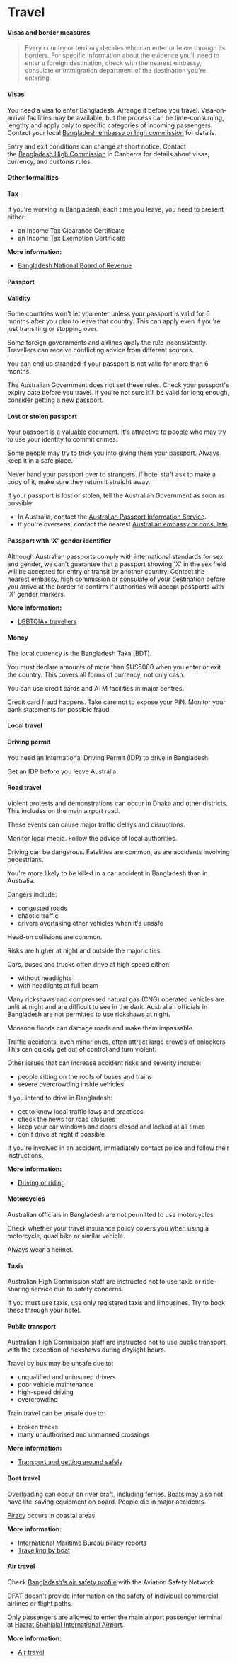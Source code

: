 # Travel

#### Visas and border measures

> Every country or territory decides who can enter or leave through its borders. For specific information about the evidence you'll need to enter a foreign destination, check with the nearest embassy, consulate or immigration department of the destination you're entering.

#### Visas

You need a visa to enter Bangladesh. Arrange it before you travel. Visa-on-arrival facilities may be available, but the process can be time-consuming, lengthy and apply only to specific categories of incoming passengers. Contact your local [Bangladesh embassy or high commission](https://protocol.dfat.gov.au/Public/Missions/20) for details.

Entry and exit conditions can change at short notice. Contact the [Bangladesh High Commission](https://canberra.mofa.gov.bd/) in Canberra for details about visas, currency, and customs rules.

#### Other formalities

#### Tax

If you're working in Bangladesh, each time you leave, you need to present either:

* an Income Tax Clearance Certificate
* an Income Tax Exemption Certificate

**More information:**

* [Bangladesh National Board of Revenue](https://nbr.gov.bd/)

#### Passport

#### Validity

Some countries won't let you enter unless your passport is valid for 6 months after you plan to leave that country. This can apply even if you're just transiting or stopping over.

Some foreign governments and airlines apply the rule inconsistently. Travellers can receive conflicting advice from different sources.

You can end up stranded if your passport is not valid for more than 6 months.

The Australian Government does not set these rules. Check your passport's expiry date before you travel. If you're not sure it'll be valid for long enough, consider getting [a new passport](https://www.passports.gov.au/).

#### Lost or stolen passport

Your passport is a valuable document. It's attractive to people who may try to use your identity to commit crimes.

Some people may try to trick you into giving them your passport. Always keep it in a safe place.

Never hand your passport over to strangers. If hotel staff ask to make a copy of it, make sure they return it straight away.

If your passport is lost or stolen, tell the Australian Government as soon as possible:

* In Australia, contact the [Australian Passport Information Service](/node/451 "Passports in Australia").
* If you're overseas, contact the nearest [Australian embassy or consulate](http://dfat.gov.au/about-us/our-locations/missions/Pages/our-embassies-and-consulates-overseas.aspx).

#### Passport with ‘X’ gender identifier

Although Australian passports comply with international standards for sex and gender, we can’t guarantee that a passport showing 'X' in the sex field will be accepted for entry or transit by another country. Contact the nearest [embassy, high commission or consulate of your destination](https://protocol.dfat.gov.au/Public/MissionsInAustralia) before you arrive at the border to confirm if authorities will accept passports with 'X' gender markers.

**More information:**

* [LGBTQIA+ travellers](https://www.smartraveller.gov.au/before-you-go/who-you-are/LGBTI)

#### Money

The local currency is the Bangladesh Taka (BDT).

You must declare amounts of more than $US5000 when you enter or exit the country. This covers all forms of currency, not only cash.

You can use credit cards and ATM facilities in major centres.

Credit card fraud happens. Take care not to expose your PIN. Monitor your bank statements for possible fraud.

#### Local travel

#### Driving permit

You need an International Driving Permit (IDP) to drive in Bangladesh.

Get an IDP before you leave Australia.

#### Road travel

Violent protests and demonstrations can occur in Dhaka and other districts. This includes on the main airport road.

These events can cause major traffic delays and disruptions.

Monitor local media. Follow the advice of local authorities.

Driving can be dangerous. Fatalities are common, as are accidents involving pedestrians.

You're more likely to be killed in a car accident in Bangladesh than in Australia.

Dangers include:

* congested roads
* chaotic traffic
* drivers overtaking other vehicles when it's unsafe

Head-on collisions are common.

Risks are higher at night and outside the major cities.

Cars, buses and trucks often drive at high speed either:

* without headlights
* with headlights at full beam

Many rickshaws and compressed natural gas (CNG) operated vehicles are unlit at night and are difficult to see in the dark. Australian officials in Bangladesh are not permitted to use rickshaws at night.

Monsoon floods can damage roads and make them impassable.

Traffic accidents, even minor ones, often attract large crowds of onlookers. This can quickly get out of control and turn violent.

Other issues that can increase accident risks and severity include:

* people sitting on the roofs of buses and trains
* severe overcrowding inside vehicles

If you intend to drive in Bangladesh:

* get to know local traffic laws and practices
* check the news for road closures
* keep your car windows and doors closed and locked at all times
* don't drive at night if possible

If you're involved in an accident, immediately contact police and follow their instructions.

**More information:**

* [Driving or riding](/before-you-go/getting-around/road-safety "Road safety")

#### Motorcycles

Australian officials in Bangladesh are not permitted to use motorcycles.

Check whether your travel insurance policy covers you when using a motorcycle, quad bike or similar vehicle.

Always wear a helmet.

#### Taxis

Australian High Commission staff are instructed not to use taxis or ride-sharing service due to safety concerns.

If you must use taxis, use only registered taxis and limousines. Try to book these through your hotel.

#### Public transport

Australian High Commission staff are instructed not to use public transport, with the exception of rickshaws during daylight hours.

Travel by bus may be unsafe due to:

* unqualified and uninsured drivers
* poor vehicle maintenance
* high-speed driving
* overcrowding

Train travel can be unsafe due to:

* broken tracks
* many unauthorised and unmanned crossings

**More information:**

* [Transport and getting around safely](/before-you-go/getting-around "Getting around")

#### Boat travel

Overloading can occur on river craft, including ferries. Boats may also not have life-saving equipment on board. People die in major accidents.

[Piracy](/before-you-go/safety/piracy "Reducing the risk of piracy") occurs in coastal areas.

**More information:**

* [International Maritime Bureau piracy reports](https://icc-ccs.org/piracy-and-armed-robbery-prone-areas-and-warnings/)
* [Travelling by boat](/before-you-go/getting-around/boat-travel "Travelling by boat")

#### Air travel

Check [Bangladesh's air safety profile](http://aviation-safety.net/database/country/country.php?id=S2) with the Aviation Safety Network.

DFAT doesn't provide information on the safety of individual commercial airlines or flight paths.

Only passengers are allowed to enter the main airport passenger terminal at [Hazrat Shahjalal International Airport](https://www.hsia.gov.bd/).

**More information:**

* [Air travel](/before-you-go/getting-around/air-travel "Travelling by air")